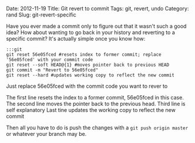 Date: 2012-11-19
Title: Git revert to commit
Tags: git, revert, undo
Category: rand
Slug: git-revert-specific

Have you ever made a commit only to figure out that it wasn't such a good idea? How about wanting to go back in your history and reverting to a specific commit? It's actually simple once you know how:

	:::git
	git reset 56e05fced #resets index to former commit; replace '56e05fced' with your commit code
	git reset --soft HEAD@{1} #moves pointer back to previous HEAD
	git commit -m "Revert to 56e05fced"
	git reset --hard #updates working copy to reflect the new commit

Just replace 56e05fced with the commit code you want to rever to

The first line resets the index to a former commit, 56e05fced in this case.
The second line moves the pointer back to the previous head.
Third line is self explanatory
Last tine updates the working copy to reflect the new commit

Then all you have to do is push the changes with a ```git push origin master``` or whatever your branch may be.